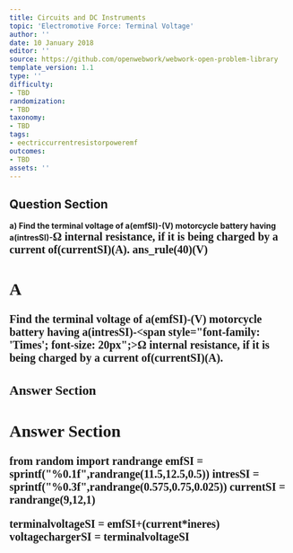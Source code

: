 ```yaml
---
title: Circuits and DC Instruments
topic: 'Electromotive Force: Terminal Voltage'
author: ''
date: 10 January 2018
editor: ''
source: https://github.com/openwebwork/webwork-open-problem-library
template_version: 1.1
type: ''
difficulty:
- TBD
randomization:
- TBD
taxonomy:
- TBD
tags:
- eectriccurrentresistorpoweremf
outcomes:
- TBD
assets: ''
---
```


## Question Section 

<b>
a) Find the terminal voltage of a(emfSI)-(V) motorcycle battery having a(intresSI)-<span style="font-family: 'Times'; font-size: 20px";>&Omega;<span> internal resistance, if it is being charged by a current of(currentSI)(A).
ans_rule(40)(V)

## A
Find the terminal voltage of a(emfSI)-(V) motorcycle battery having a(intresSI)-<span style="font-family: 'Times'; font-size: 20px";>&Omega;<span> internal resistance, if it is being charged by a current of(currentSI)(A).
### Answer Section


## Answer Section

from random import randrange
emfSI = sprintf("%0.1f",randrange(11.5,12.5,0.5))
intresSI = sprintf("%0.3f",randrange(0.575,0.75,0.025))
currentSI = randrange(9,12,1)

terminalvoltageSI = emfSI+(current*ineres)
voltagechargerSI = terminalvoltageSI